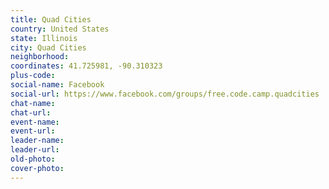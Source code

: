 ```yaml
---
title: Quad Cities
country: United States
state: Illinois
city: Quad Cities
neighborhood: 
coordinates: 41.725981, -90.310323
plus-code:
social-name: Facebook
social-url: https://www.facebook.com/groups/free.code.camp.quadcities
chat-name:
chat-url:
event-name:
event-url:
leader-name:
leader-url:
old-photo: 
cover-photo:
---
```

